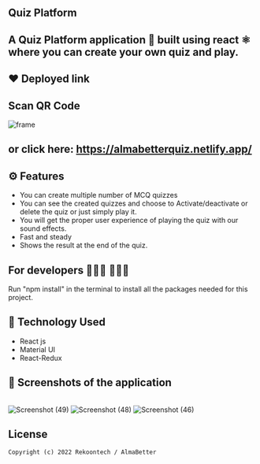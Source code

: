 ## Quiz Platform 
A Quiz Platform application 📱 built using react ⚛️ where you can create your own quiz and play.
-------------------

## ❤️ Deployed link
## Scan QR Code
 ![frame](https://user-images.githubusercontent.com/81317587/206521965-6f4e0985-bc09-4ad1-8c01-c9e5fac2d2e5.png)

or click here: https://almabetterquiz.netlify.app/
---------------

## ⚙️ Features
* You can create multiple number of MCQ quizzes
* You can see the created quizzes and choose to Activate/deactivate or delete the quiz or just simply play it.
* You will get the proper user experience of playing the quiz with our sound effects.
* Fast and steady
* Shows the result at the end of the quiz.

## For developers 👩🏼‍💻 🧑🏼‍💻

Run "npm install" in the terminal to install all the packages needed for this project.

## 🚀 Technology Used

* React js
* Material UI
* React-Redux

## 📸 Screenshots of the application

||||
|:----------------------------------------:|:-----------------------------------------:|:-----------------------------------------: |

![Screenshot (49)](https://user-images.githubusercontent.com/81317587/206523424-4528f02c-1087-4085-b953-83bea56865ad.png)
![Screenshot (48)](https://user-images.githubusercontent.com/81317587/206523557-49023504-f72f-4c1c-866b-eb1e5613e5a5.png)
![Screenshot (46)](https://user-images.githubusercontent.com/81317587/206523662-29e23431-5f82-4a23-9737-366aefb06101.png)



## License
```
Copyright (c) 2022 Rekoontech / AlmaBetter

